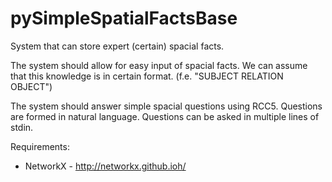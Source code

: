 pySimpleSpatialFactsBase
========================
System that can store expert (certain) spacial facts.

The system should allow for easy input of spacial facts.
We can assume that this knowledge is in certain format.
(f.e. "SUBJECT RELATION OBJECT")

The system should answer simple spacial questions using RCC5.
Questions are formed in natural language.
Questions can be asked in multiple lines of stdin.

Requirements:
* NetworkX - http://networkx.github.ioh/
